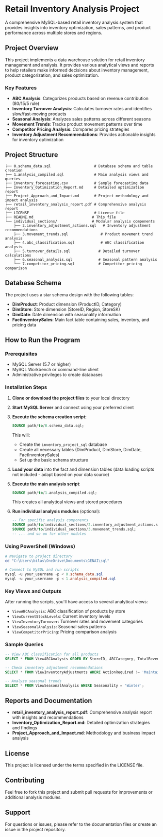 # Retail Inventory Analysis Project

A comprehensive MySQL-based retail inventory analysis system that provides insights into inventory optimization, sales patterns, and product performance across multiple stores and regions.

## Project Overview

This project implements a data warehouse solution for retail inventory management and analysis. It provides various analytical views and reports to help retailers make informed decisions about inventory management, product categorization, and sales optimization.

### Key Features

- **ABC Analysis**: Categorizes products based on revenue contribution (80/15/5 rule)
- **Inventory Turnover Analysis**: Calculates turnover rates and identifies slow/fast-moving products
- **Seasonal Analysis**: Analyzes sales patterns across different seasons
- **Movement Trends**: Tracks product movement patterns over time
- **Competitor Pricing Analysis**: Compares pricing strategies
- **Inventory Adjustment Recommendations**: Provides actionable insights for inventory optimization

## Project Structure

```
├── 0.schema_data.sql                    # Database schema and table creation
├── 1.analysis_compiled.sql              # Main analysis views and queries
├── inventory_forecasting.csv            # Sample forecasting data
├── Inventory_Optimization_Report.md     # Detailed optimization report
├── Project_Approach_and_Impact.md       # Project methodology and impact analysis
├── retail_inventory_analysis_report.pdf # Comprehensive analysis report
├── LICENSE                              # License file
├── README.md                           # This file
└── individual_sections/                # Modular analysis components
    ├── 2.inventory_adjustment_actions.sql   # Inventory adjustment recommendations
    ├── 3.movement_trends.sql               # Product movement trend analysis
    ├── 4.abc_classification.sql            # ABC classification analysis
    ├── 5.turnover_details.sql             # Detailed turnover calculations
    ├── 6.seasonal_analysis.sql            # Seasonal pattern analysis
    └── 7.competitor_pricing.sql           # Competitor pricing comparison
```

## Database Schema

The project uses a star schema design with the following tables:

- **DimProduct**: Product dimension (ProductID, Category)
- **DimStore**: Store dimension (StoreID, Region, StoreSK)
- **DimDate**: Date dimension with seasonality information
- **FactInventorySales**: Main fact table containing sales, inventory, and pricing data

## How to Run the Program

### Prerequisites

- MySQL Server (5.7 or higher)
- MySQL Workbench or command-line client
- Administrative privileges to create databases

### Installation Steps

1. **Clone or download the project files** to your local directory

2. **Start MySQL Server** and connect using your preferred client

3. **Execute the schema creation script**:
   ```sql
   SOURCE path/to/0.schema_data.sql;
   ```
   This will:
   - Create the `inventory_project_sql` database
   - Create all necessary tables (DimProduct, DimStore, DimDate, FactInventorySales)
   - Set up the basic schema structure

4. **Load your data** into the fact and dimension tables (data loading scripts not included - adapt based on your data source)

5. **Execute the main analysis script**:
   ```sql
   SOURCE path/to/1.analysis_compiled.sql;
   ```
   This creates all analytical views and stored procedures

6. **Run individual analysis modules** (optional):
   ```sql
   -- For specific analysis components
   SOURCE path/to/individual_sections/2.inventory_adjustment_actions.sql;
   SOURCE path/to/individual_sections/3.movement_trends.sql;
   -- ... and so on for other modules
   ```

### Using PowerShell (Windows)

```powershell
# Navigate to project directory
cd "C:\Users\bilas\OneDrive\Documents\GENAI\sql"

# Connect to MySQL and run scripts
mysql -u your_username -p < 0.schema_data.sql
mysql -u your_username -p < 1.analysis_compiled.sql
```

### Key Views and Outputs

After running the scripts, you'll have access to several analytical views:

- `ViewABCAnalysis`: ABC classification of products by store
- `ViewCurrentStockLevels`: Current inventory levels
- `ViewInventoryTurnover`: Turnover rates and movement categories
- `ViewSeasonalAnalysis`: Seasonal sales patterns
- `ViewCompetitorPricing`: Pricing comparison analysis

### Sample Queries

```sql
-- View ABC classification for all products
SELECT * FROM ViewABCAnalysis ORDER BY StoreID, ABCCategory, TotalRevenue DESC;

-- Check inventory adjustment recommendations
SELECT * FROM ViewInventoryAdjustments WHERE ActionRequired != 'Maintain';

-- Analyze seasonal trends
SELECT * FROM ViewSeasonalAnalysis WHERE Seasonality = 'Winter';
```

## Reports and Documentation

- **retail_inventory_analysis_report.pdf**: Comprehensive analysis report with insights and recommendations
- **Inventory_Optimization_Report.md**: Detailed optimization strategies and findings
- **Project_Approach_and_Impact.md**: Methodology and business impact analysis

## License

This project is licensed under the terms specified in the LICENSE file.

## Contributing

Feel free to fork this project and submit pull requests for improvements or additional analysis modules.

## Support

For questions or issues, please refer to the documentation files or create an issue in the project repository.
